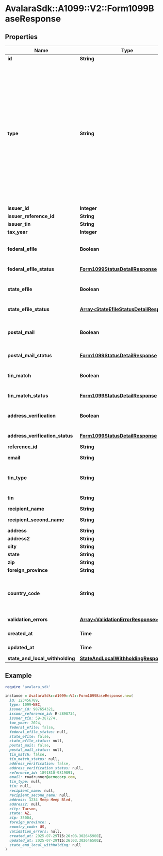 # AvalaraSdk::A1099::V2::Form1099BaseResponse

## Properties

| Name | Type | Description | Notes |
| ---- | ---- | ----------- | ----- |
| **id** | **String** | ID of the form | [readonly] |
| **type** | **String** | Type of the form. Will be one of:  * 940  * 941  * 943  * 944  * 945  * 1042  * 1042-S  * 1095-B  * 1095-C  * 1097-BTC  * 1098  * 1098-C  * 1098-E  * 1098-Q  * 1098-T  * 3921  * 3922  * 5498  * 5498-ESA  * 5498-SA  * 1099-MISC  * 1099-A  * 1099-B  * 1099-C  * 1099-CAP  * 1099-DIV  * 1099-G  * 1099-INT  * 1099-K  * 1099-LS  * 1099-LTC  * 1099-NEC  * 1099-OID  * 1099-PATR  * 1099-Q  * 1099-R  * 1099-S  * 1099-SA  * T4A  * W-2  * W-2G  * 1099-HC |  |
| **issuer_id** | **Integer** | Issuer ID |  |
| **issuer_reference_id** | **String** | Issuer Reference ID | [optional] |
| **issuer_tin** | **String** | Issuer TIN | [optional] |
| **tax_year** | **Integer** | Tax year | [optional] |
| **federal_efile** | **Boolean** | Boolean indicating that federal e-filing has been scheduled for this form |  |
| **federal_efile_status** | [**Form1099StatusDetailResponse**](Form1099StatusDetailResponse.md) | Federal e-file status | [optional][readonly] |
| **state_efile** | **Boolean** | Boolean indicating that state e-filing has been scheduled for this form |  |
| **state_efile_status** | [**Array&lt;StateEfileStatusDetailResponse&gt;**](StateEfileStatusDetailResponse.md) | State e-file status | [optional][readonly] |
| **postal_mail** | **Boolean** | Boolean indicating that postal mailing to the recipient has been scheduled for this form |  |
| **postal_mail_status** | [**Form1099StatusDetailResponse**](Form1099StatusDetailResponse.md) | Postal mail to recipient status | [optional][readonly] |
| **tin_match** | **Boolean** | Boolean indicating that TIN Matching has been scheduled for this form |  |
| **tin_match_status** | [**Form1099StatusDetailResponse**](Form1099StatusDetailResponse.md) | TIN Match status | [optional][readonly] |
| **address_verification** | **Boolean** | Boolean indicating that address verification has been scheduled for this form |  |
| **address_verification_status** | [**Form1099StatusDetailResponse**](Form1099StatusDetailResponse.md) | Address verification status | [optional][readonly] |
| **reference_id** | **String** | Reference ID | [optional] |
| **email** | **String** | Recipient email address | [optional] |
| **tin_type** | **String** | Type of TIN (Tax ID Number). Will be one of:  * SSN  * EIN  * ITIN  * ATIN | [optional] |
| **tin** | **String** | Recipient Tax ID Number | [optional] |
| **recipient_name** | **String** | Recipient name | [optional] |
| **recipient_second_name** | **String** | Recipient second name | [optional] |
| **address** | **String** | Address | [optional] |
| **address2** | **String** | Address line 2 | [optional] |
| **city** | **String** | City | [optional] |
| **state** | **String** | US state | [optional] |
| **zip** | **String** | Zip/postal code | [optional] |
| **foreign_province** | **String** | Foreign province | [optional] |
| **country_code** | **String** | Country code, as defined at https://www.irs.gov/e-file-providers/country-codes | [optional] |
| **validation_errors** | [**Array&lt;ValidationErrorResponse&gt;**](ValidationErrorResponse.md) | Validation errors | [optional][readonly] |
| **created_at** | **Time** | Creation time | [optional][readonly] |
| **updated_at** | **Time** | Update time | [optional][readonly] |
| **state_and_local_withholding** | [**StateAndLocalWithholdingResponse**](StateAndLocalWithholdingResponse.md) |  | [optional] |

## Example

```ruby
require 'avalara_sdk'

instance = AvalaraSdk::A1099::V2::Form1099BaseResponse.new(
  id: 123456789,
  type: 1099-NEC,
  issuer_id: 987654321,
  issuer_reference_id: R-3898734,
  issuer_tin: 59-387274,
  tax_year: 2024,
  federal_efile: false,
  federal_efile_status: null,
  state_efile: false,
  state_efile_status: null,
  postal_mail: false,
  postal_mail_status: null,
  tin_match: false,
  tin_match_status: null,
  address_verification: false,
  address_verification_status: null,
  reference_id: 1891810-9819891,
  email: roadrunner@acmecorp.com,
  tin_type: null,
  tin: null,
  recipient_name: null,
  recipient_second_name: null,
  address: 1234 Meep Meep Blvd,
  address2: null,
  city: Tucson,
  state: AZ,
  zip: 35004,
  foreign_province: ,
  country_code: US,
  validation_errors: null,
  created_at: 2025-07-29T15:26:03.302645900Z,
  updated_at: 2025-07-29T15:26:03.302646500Z,
  state_and_local_withholding: null
)
```

